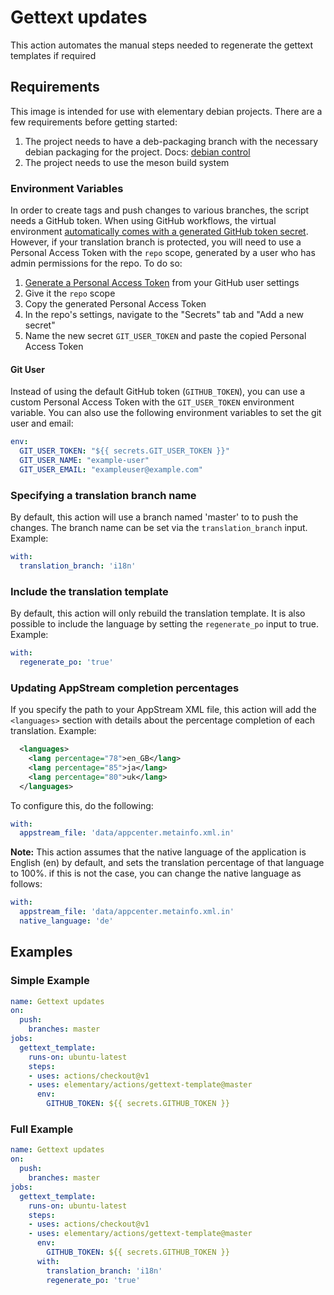 # Gettext updates

This action automates the manual steps needed to regenerate the gettext templates if required

## Requirements

This image is intended for use with elementary debian projects. There are a few requirements before getting started:

  1. The project needs to have a deb-packaging branch with the necessary debian packaging for the project. Docs: [debian control](https://elementary.io/docs/code/getting-started#debian-control)
  2. The project needs to use the meson build system

### Environment Variables

In order to create tags and push changes to various branches, the script needs a GitHub token. When using GitHub workflows, the virtual environment [automatically comes with a generated GitHub token secret](https://help.github.com/en/articles/virtual-environments-for-github-actions#github_token-secret). However, if your translation branch is protected, you will need to use a Personal Access Token with the `repo` scope, generated by a user who has admin permissions for the repo. To do so:

1. [Generate a Personal Access Token](https://github.com/settings/tokens/new) from your GitHub user settings
2. Give it the `repo` scope
3. Copy the generated Personal Access Token
4. In the repo's settings, navigate to the "Secrets" tab and "Add a new secret"
5. Name the new secret `GIT_USER_TOKEN` and paste the copied Personal Access Token

#### Git User

Instead of using the default GitHub token (`GITHUB_TOKEN`), you can use a custom Personal Access Token with the `GIT_USER_TOKEN` environment variable. You can also use the following environment variables to set the git user and email:

```yaml
env:
  GIT_USER_TOKEN: "${{ secrets.GIT_USER_TOKEN }}"
  GIT_USER_NAME: "example-user"
  GIT_USER_EMAIL: "exampleuser@example.com"
```

### Specifying a translation branch name

By default, this action will use a branch named 'master' to to push the changes. The branch name can be set via the `translation_branch` input. Example:

```yaml
with:
  translation_branch: 'i18n'
```

### Include the translation template

By default, this action will only rebuild the translation template. It is also possible to include the language by setting the `regenerate_po` input to true. Example:

```yaml
with:
  regenerate_po: 'true'
```

### Updating AppStream completion percentages

If you specify the path to your AppStream XML file, this action will add the `<languages>` section with details about the percentage completion of each translation. Example:

```xml
  <languages>
    <lang percentage="78">en_GB</lang>
    <lang percentage="85">ja</lang>
    <lang percentage="80">uk</lang>
  </languages>
```

To configure this, do the following:

```yaml
with:
  appstream_file: 'data/appcenter.metainfo.xml.in'
```

**Note:** This action assumes that the native language of the application is English (en) by default, and sets the translation percentage of that language to 100%. if this is not the case, you can change the native language as follows:

```yaml
with:
  appstream_file: 'data/appcenter.metainfo.xml.in'
  native_language: 'de'
```

## Examples

### Simple Example

```yaml
name: Gettext updates
on:
  push:
    branches: master
jobs:
  gettext_template:
    runs-on: ubuntu-latest
    steps:
    - uses: actions/checkout@v1
    - uses: elementary/actions/gettext-template@master
      env:
        GITHUB_TOKEN: ${{ secrets.GITHUB_TOKEN }}
```

### Full Example

```yaml
name: Gettext updates
on:
  push:
    branches: master
jobs:
  gettext_template:
    runs-on: ubuntu-latest
    steps:
    - uses: actions/checkout@v1
    - uses: elementary/actions/gettext-template@master
      env:
        GITHUB_TOKEN: ${{ secrets.GITHUB_TOKEN }}
      with:
        translation_branch: 'i18n'
        regenerate_po: 'true'
```
